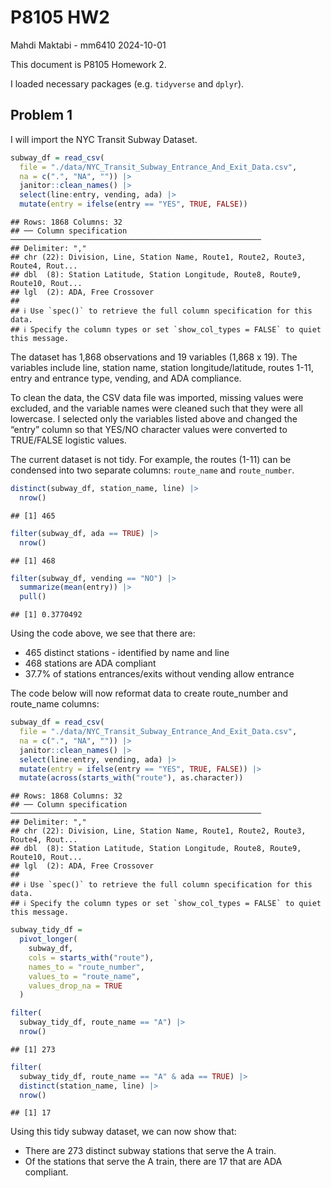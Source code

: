 P8105 HW2
================
Mahdi Maktabi - mm6410
2024-10-01

This document is P8105 Homework 2.

I loaded necessary packages (e.g. `tidyverse` and `dplyr`).

## Problem 1

I will import the NYC Transit Subway Dataset.

``` r
subway_df = read_csv(
  file = "./data/NYC_Transit_Subway_Entrance_And_Exit_Data.csv",
  na = c(".", "NA", "")) |> 
  janitor::clean_names() |> 
  select(line:entry, vending, ada) |> 
  mutate(entry = ifelse(entry == "YES", TRUE, FALSE))
```

    ## Rows: 1868 Columns: 32
    ## ── Column specification ────────────────────────────────────────────────────────
    ## Delimiter: ","
    ## chr (22): Division, Line, Station Name, Route1, Route2, Route3, Route4, Rout...
    ## dbl  (8): Station Latitude, Station Longitude, Route8, Route9, Route10, Rout...
    ## lgl  (2): ADA, Free Crossover
    ## 
    ## ℹ Use `spec()` to retrieve the full column specification for this data.
    ## ℹ Specify the column types or set `show_col_types = FALSE` to quiet this message.

The dataset has 1,868 observations and 19 variables (1,868 x 19). The
variables include line, station name, station longitude/latitude, routes
1-11, entry and entrance type, vending, and ADA compliance.

To clean the data, the CSV data file was imported, missing values were
excluded, and the variable names were cleaned such that they were all
lowercase. I selected only the variables listed above and changed the
“entry” column so that YES/NO character values were converted to
TRUE/FALSE logistic values.

The current dataset is not tidy. For example, the routes (1-11) can be
condensed into two separate columns: `route_name` and `route_number`.

``` r
distinct(subway_df, station_name, line) |> 
  nrow()
```

    ## [1] 465

``` r
filter(subway_df, ada == TRUE) |> 
  nrow()
```

    ## [1] 468

``` r
filter(subway_df, vending == "NO") |> 
  summarize(mean(entry)) |> 
  pull()
```

    ## [1] 0.3770492

Using the code above, we see that there are:

- 465 distinct stations - identified by name and line
- 468 stations are ADA compliant
- 37.7% of stations entrances/exits without vending allow entrance

The code below will now reformat data to create route_number and
route_name columns:

``` r
subway_df = read_csv(
  file = "./data/NYC_Transit_Subway_Entrance_And_Exit_Data.csv",
  na = c(".", "NA", "")) |> 
  janitor::clean_names() |> 
  select(line:entry, vending, ada) |> 
  mutate(entry = ifelse(entry == "YES", TRUE, FALSE)) |>
  mutate(across(starts_with("route"), as.character))
```

    ## Rows: 1868 Columns: 32
    ## ── Column specification ────────────────────────────────────────────────────────
    ## Delimiter: ","
    ## chr (22): Division, Line, Station Name, Route1, Route2, Route3, Route4, Rout...
    ## dbl  (8): Station Latitude, Station Longitude, Route8, Route9, Route10, Rout...
    ## lgl  (2): ADA, Free Crossover
    ## 
    ## ℹ Use `spec()` to retrieve the full column specification for this data.
    ## ℹ Specify the column types or set `show_col_types = FALSE` to quiet this message.

``` r
subway_tidy_df = 
  pivot_longer(
    subway_df,
    cols = starts_with("route"),
    names_to = "route_number",
    values_to = "route_name",
    values_drop_na = TRUE
  )
```

``` r
filter(
  subway_tidy_df, route_name == "A") |> 
  nrow()
```

    ## [1] 273

``` r
filter(
  subway_tidy_df, route_name == "A" & ada == TRUE) |> 
  distinct(station_name, line) |> 
  nrow()
```

    ## [1] 17

Using this tidy subway dataset, we can now show that:

- There are 273 distinct subway stations that serve the A train.
- Of the stations that serve the A train, there are 17 that are ADA
  compliant.
